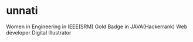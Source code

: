 # unnati
Women in Engineering in IEEE(SRM)
Gold Badge in JAVA(Hackerrank)
Web developer
Digital Illustrator
